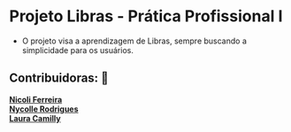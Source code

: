 # Projeto Libras - Prática Profissional I

* O projeto visa a aprendizagem de Libras, sempre buscando a simplicidade para os usuários.

## Contribuidoras: :space_invader:

**[Nicoli Ferreira](https://github.com/nikarmin)<br>**
**[Nycolle Rodrigues](https://github.com/nycollero)<br>**
**[Laura Camilly](https://github.com/Millylcs)<br>**
